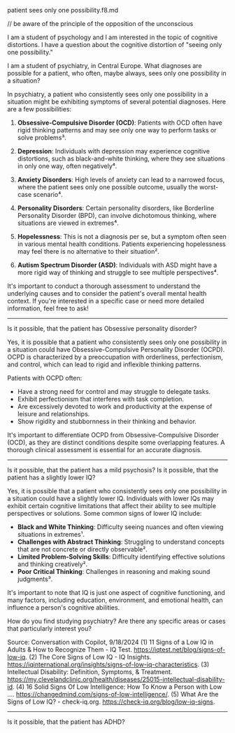 patient sees only one possibility.f8.md

// be aware of the principle of the opposition of the unconscious

I am a student of psychology and I am interested in the topic of cognitive distortions. I have a question about the cognitive distortion of "seeing only one possibility." 

I am a student of psychiatry, in Central Europe.
What diagnoses are possible for a patient, who often, maybe always, sees only one possibility in a situation? 




In psychiatry, a patient who consistently sees only one possibility in a situation might be exhibiting symptoms of several potential diagnoses. Here are a few possibilities:

1. **Obsessive-Compulsive Disorder (OCD)**: Patients with OCD often have rigid thinking patterns and may see only one way to perform tasks or solve problems³.

2. **Depression**: Individuals with depression may experience cognitive distortions, such as black-and-white thinking, where they see situations in only one way, often negatively⁴.

3. **Anxiety Disorders**: High levels of anxiety can lead to a narrowed focus, where the patient sees only one possible outcome, usually the worst-case scenario⁴.

4. **Personality Disorders**: Certain personality disorders, like Borderline Personality Disorder (BPD), can involve dichotomous thinking, where situations are viewed in extremes⁴.

5. **Hopelessness**: This is not a diagnosis per se, but a symptom often seen in various mental health conditions. Patients experiencing hopelessness may feel there is no alternative to their situation².

6. **Autism Spectrum Disorder (ASD)**: Individuals with ASD might have a more rigid way of thinking and struggle to see multiple perspectives⁴.

It's important to conduct a thorough assessment to understand the underlying causes and to consider the patient's overall mental health context. If you're interested in a specific case or need more detailed information, feel free to ask!

---

Is it possible, that the patient has Obsessive personality disorder?

Yes, it is possible that a patient who consistently sees only one possibility in a situation could have Obsessive-Compulsive Personality Disorder (OCPD). OCPD is characterized by a preoccupation with orderliness, perfectionism, and control, which can lead to rigid and inflexible thinking patterns.

Patients with OCPD often:
- Have a strong need for control and may struggle to delegate tasks.
- Exhibit perfectionism that interferes with task completion.
- Are excessively devoted to work and productivity at the expense of leisure and relationships.
- Show rigidity and stubbornness in their thinking and behavior.

It's important to differentiate OCPD from Obsessive-Compulsive Disorder (OCD), as they are distinct conditions despite some overlapping features. A thorough clinical assessment is essential for an accurate diagnosis.

---

Is it possible, that the patient has a mild psychosis?
Is it possible, that the patient has a slightly lower IQ?

Yes, it is possible that a patient who consistently sees only one possibility in a situation could have a slightly lower IQ. Individuals with lower IQs may exhibit certain cognitive limitations that affect their ability to see multiple perspectives or solutions. Some common signs of lower IQ include:

- **Black and White Thinking**: Difficulty seeing nuances and often viewing situations in extremes¹.
- **Challenges with Abstract Thinking**: Struggling to understand concepts that are not concrete or directly observable².
- **Limited Problem-Solving Skills**: Difficulty identifying effective solutions and thinking creatively².
- **Poor Critical Thinking**: Challenges in reasoning and making sound judgments³.

It's important to note that IQ is just one aspect of cognitive functioning, and many factors, including education, environment, and emotional health, can influence a person's cognitive abilities.

How do you find studying psychiatry? Are there any specific areas or cases that particularly interest you?

Source: Conversation with Copilot, 9/18/2024
(1) 11 Signs of a Low IQ in Adults & How to Recognize Them - IQ Test. https://iqtest.net/blog/signs-of-low-iq.
(2) The Core Signs of Low IQ - IQ Insights. https://iqinternational.org/insights/signs-of-low-iq-characteristics.
(3) Intellectual Disability: Definition, Symptoms, & Treatment. https://my.clevelandclinic.org/health/diseases/25015-intellectual-disability-id.
(4) 16 Solid Signs Of Low Intelligence: How To Know a Person with Low .... https://changedmind.com/signs-of-low-intelligence/.
(5) What Are the Signs of Low IQ? - check-iq.org. https://check-iq.org/blog/low-iq-signs.

---------

Is it possible, that the patient has ADHD?



